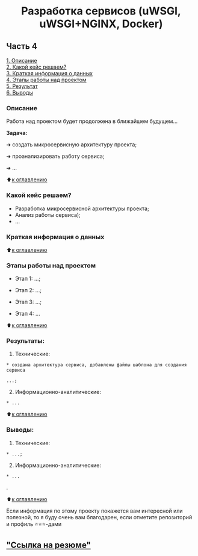# <center>Разработка сервисов (uWSGI, uWSGI+NGINX, Docker)

## Часть 4  
[1. Описание](.README.md#Описание-проекта)  
[2. Какой кейс решаем?](.README.md#Какой-кейс-решаем)  
[3. Краткая информация о данных](.README.md#Краткая-информация-о-данных)  
[4. Этапы работы над проектом](.README.md#Этапы-работы-над-проектом)  
[5. Результат](.README.md#Результат)    
[6. Выводы](.README.md#Выводы) 

### Описание  

  Работа над проектом будет продолжена в ближайшем будущем...

 **Задача:**

  ➔ создать микросервисную архитектуру проекта;

  ➔ проанализировать работу сервиса;

  ➔ ...

  

:arrow_up:[к оглавлению](_)


### Какой кейс решаем?   

  - Разработка микросервисной архитектуры проекта; 
  - Анализ работы сервиса);
  - ...



### Краткая информация о данных


  
:arrow_up:[к оглавлению](.README.md#Оглавление)


### Этапы работы над проектом  

* Этап 1: ...;

* Этап 2: ...;

* Этап 3: ...;

* Этап 4: ...



:arrow_up:[к оглавлению](.README.md#Оглавление)


### Результаты: 

  1. Технические:

    * создана архитектура сервиса, добавлены файлы шаблона для создания сервиса
    
    ...;
  
  2. Информационно-аналитические:
    
    * ...
  


:arrow_up:[к оглавлению](.README.md#Оглавление)


### Выводы:

  1. Технические:

    * ...;
  
  2. Информационно-аналитические:
    
    * ...
  
.


:arrow_up:[к оглавлению](.README.md#Оглавление)


Если информация по этому проекту покажется вам интересной или полезной, то я буду очень вам благодарен, если отметите репозиторий и профиль ⭐️⭐️⭐️-дами


## ["Ссылка на резюме"](https://kansk.hh.ru/resume/f3540f86ff097e4b7c0039ed1f315969523431)
